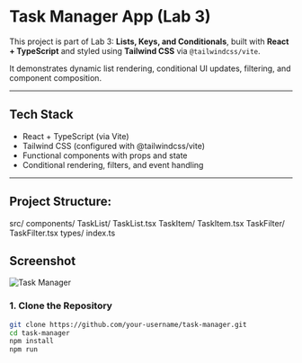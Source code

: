 # Task Manager App (Lab 3)

This project is part of Lab 3: **Lists, Keys, and Conditionals**, built with **React + TypeScript** and styled using **Tailwind CSS** via `@tailwindcss/vite`.

It demonstrates dynamic list rendering, conditional UI updates, filtering, and component composition.

---

##  Tech Stack

- React + TypeScript (via Vite)
- Tailwind CSS (configured with @tailwindcss/vite)
- Functional components with props and state
- Conditional rendering, filters, and event handling

---

## Project Structure: 

src/
  components/
    TaskList/
      TaskList.tsx
    TaskItem/
      TaskItem.tsx
    TaskFilter/
      TaskFilter.tsx
  types/
    index.ts

##  Screenshot

![Task Manager ](../task-manager/src/assets/image/Screenshot%202025-06-25%20165148.png)

### 1. Clone the Repository

```bash
git clone https://github.com/your-username/task-manager.git
cd task-manager
npm install
npm run 


